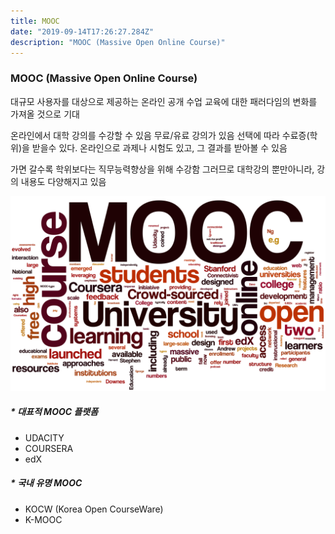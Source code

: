```yaml
---
title: MOOC
date: "2019-09-14T17:26:27.284Z"
description: "MOOC (Massive Open Online Course)"
---
```


### MOOC (Massive Open Online Course)

대규모 사용자를 대상으로 제공하는 온라인 공개 수업
교육에 대한 패러다임의 변화를 가져올 것으로 기대

온라인에서 대학 강의를 수강할 수 있음
무료/유료 강의가 있음
선택에 따라 수료증(학위)을 받을수 있다.
온라인으로 과제나 시험도 있고, 그 결과를 받아볼 수 있음

가면 갈수록 학위보다는 직무능력향상을 위해 수강함
그러므로 대학강의 뿐만아니라, 강의 내용도 다양해지고 있음

![img](MOOC.png "MOOC")

##### * 대표적 MOOC 플랫폼
- UDACITY
- COURSERA
- edX

##### * 국내 유명 MOOC
- KOCW (Korea Open CourseWare)
- K-MOOC